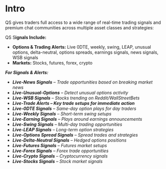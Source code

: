 # Intro

QS gives traders full access to a wide range of real-time trading signals and premium chat communities across multiple asset classes and strategies:

QS S**ignals Include:**

* **Options & Trading Alerts:** Live 0DTE, weekly, swing, LEAP, unusual options, delta-neutral, options spreads, earnings signals, news signals, WSB signals
* **Markets:** Stocks, futures, forex, crypto

_**For Signals & Alerts:**_

* _**Live-News Signals** – Trade opportunities based on breaking market news_
* _**Live-Unusual-Options** – Detect unusual options activity_
* _**Live-WSB Signals** – Stocks trending on Reddit/WallStreetBets_
* &#x200B;_**Live-Trade Alerts – Key trade setups for immediate action**_&#x200B;
* _**Live-0DTE Signals** – Same-day option plays for day traders_
* _**Live-Weekly Signals** – Short-term swing setups_
* _**Live-Earning Signals** – Plays around earnings announcements_
* _**Live-Swing Signals** – Multi-day trading opportunities_
* _**Live-LEAP Signals** – Long-term option strategies_
* _**Live-Options Spread Signals** – Spread trades and strategies_
* _**Live-Delta-Neutral Signals** – Hedged options positions_
* _**Live-Futures Signals** – Futures market setups_
* _**Live-Forex Signals** – Forex trade opportunities_
* _**Live-Crypto Signals** – Cryptocurrency signals_
* _**Live-Stocks Signals** – Stock market signals_
